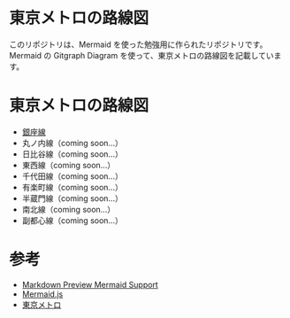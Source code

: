 # 東京メトロの路線図

このリポジトリは、Mermaid を使った勉強用に作られたリポジトリです。<br>
Mermaid の Gitgraph Diagram を使って、東京メトロの路線図を記載しています。

# 東京メトロの路線図

- [銀座線](/GinzaLine.md)
- 丸ノ内線（coming soon...）
- 日比谷線（coming soon...）
- 東西線（coming soon...）
- 千代田線（coming soon...）
- 有楽町線（coming soon...）
- 半蔵門線（coming soon...）
- 南北線（coming soon...）
- 副都心線（coming soon...）

# 参考

- [Markdown Preview Mermaid Support](https://marketplace.visualstudio.com/items?itemName=bierner.markdown-mermaid)
- [Mermaid.js](https://mermaid.js.org/)
- [東京メトロ](https://www.tokyometro.jp/)
